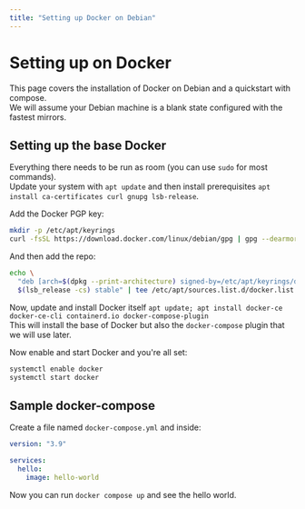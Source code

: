 ```yaml
---
title: "Setting up Docker on Debian"
---
```


# Setting up on Docker

This page covers the installation of Docker on Debian and a quickstart with compose.  
We will assume your Debian machine is a blank state configured with the fastest mirrors.

## Setting up the base Docker

Everything there needs to be run as room (you can use `sudo` for most commands).  
Update your system with `apt update` and then install prerequisites `apt install ca-certificates curl gnupg lsb-release`.

Add the Docker PGP key:
```bash
mkdir -p /etc/apt/keyrings
curl -fsSL https://download.docker.com/linux/debian/gpg | gpg --dearmor -o /etc/apt/keyrings/docker.gpg
```

And then add the repo:
```bash
echo \
  "deb [arch=$(dpkg --print-architecture) signed-by=/etc/apt/keyrings/docker.gpg] https://download.docker.com/linux/debian \
  $(lsb_release -cs) stable" | tee /etc/apt/sources.list.d/docker.list > /dev/null
```

Now, update and install Docker itself `apt update; apt install docker-ce docker-ce-cli containerd.io docker-compose-plugin`  
This will install the base of Docker but also the `docker-compose` plugin that we will use later.

Now enable and start Docker and you're all set:
```bash
systemctl enable docker
systemctl start docker
```

## Sample docker-compose

Create a file named `docker-compose.yml` and inside:
```yaml
version: "3.9"

services:
  hello:
    image: hello-world
```

Now you can run `docker compose up` and see the hello world.
